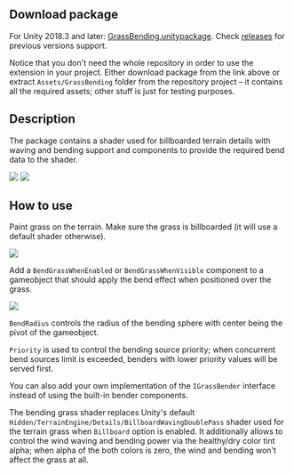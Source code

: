 ## Download package
For Unity 2018.3 and later: [GrassBending.unitypackage](https://github.com/Elringus/GrassBending/releases/download/v0.1-alpha/GrassBending.unitypackage). Check [releases](https://github.com/Elringus/GrassBending/releases) for previous versions support.

Notice that you don't need the whole repository in order to use the extension in your project. Either download package from the link above or extract `Assets/GrassBending` folder from the repository project – it contains all the required assets; other stuff is just for testing purposes.

## Description
The package contains a shader used for billboarded terrain details with waving and bending support and components to provide the required bend data to the shader.

![](https://i.gyazo.com/147e29dbee2d98e79d13022eea2f0a66.gif)
![](https://i.gyazo.com/621b7f528ff828c98d270d4c952225a8.gif)

## How to use
Paint grass on the terrain. Make sure the grass is billboarded (it will use a default shader otherwise).

![](https://i.gyazo.com/7838094447e69dc40c2bb39129dc00d1.png)

Add a `BendGrassWhenEnabled` or `BendGrassWhenVisible` component to a gameobject that should apply the bend effect when positioned over the grass.

![](https://i.gyazo.com/d3d0c8ed8afb569e12efccb2970362d2.png)

`BendRadius` controls the radius of the bending sphere with center being the pivot of the gameobject. 

`Priority` is used to control the bending source priority; when concurrent bend sources limit is exceeded, benders with lower priority values will be served first.

You can also add your own implementation of the `IGrassBender` interface instead of using the built-in bender components.

The bending grass shader replaces Unity's default `Hidden/TerrainEngine/Details/BillboardWavingDoublePass` shader used for the terrain grass when `Billboard` option is enabled. It additionally allows to control the wind waving and bending power via the healthy/dry color tint alpha; when alpha of the both colors is zero, the wind and bending won't affect the grass at all.
